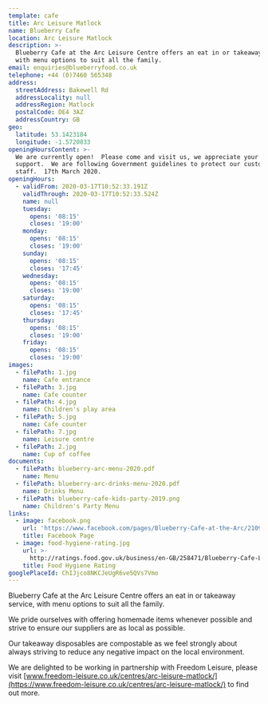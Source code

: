 ```yaml
---
template: cafe
title: Arc Leisure Matlock
name: Blueberry Cafe
location: Arc Leisure Matlock
description: >-
  Blueberry Cafe at the Arc Leisure Centre offers an eat in or takeaway service,
  with menu options to suit all the family.
email: enquiries@blueberryfood.co.uk
telephone: +44 (0)7460 565348
address:
  streetAddress: Bakewell Rd
  addressLocality: null
  addressRegion: Matlock
  postalCode: DE4 3AZ
  addressCountry: GB
geo:
  latitude: 53.1423184
  longitude: -1.5720833
openingHoursContent: >-
  We are currently open!  Please come and visit us, we appreciate your continued
  support.  We are following Government guidelines to protect our customers and
  staff.  17th March 2020.
openingHours:
  - validFrom: 2020-03-17T10:52:33.191Z
    validThrough: 2020-03-17T10:52:33.524Z
    name: null
    tuesday:
      opens: '08:15'
      closes: '19:00'
    monday:
      opens: '08:15'
      closes: '19:00'
    sunday:
      opens: '08:15'
      closes: '17:45'
    wednesday:
      opens: '08:15'
      closes: '19:00'
    saturday:
      opens: '08:15'
      closes: '17:45'
    thursday:
      opens: '08:15'
      closes: '19:00'
    friday:
      opens: '08:15'
      closes: '19:00'
images:
  - filePath: 1.jpg
    name: Cafe entrance
  - filePath: 3.jpg
    name: Cafe counter
  - filePath: 4.jpg
    name: Children's play area
  - filePath: 5.jpg
    name: Cafe counter
  - filePath: 7.jpg
    name: Leisure centre
  - filePath: 2.jpg
    name: Cup of coffee
documents:
  - filePath: blueberry-arc-menu-2020.pdf
    name: Menu
  - filePath: blueberry-arc-drinks-menu-2020.pdf
    name: Drinks Menu
  - filePath: blueberry-cafe-kids-party-2019.png
    name: Children's Party Menu
links:
  - image: facebook.png
    url: 'https://www.facebook.com/pages/Blueberry-Cafe-at-the-Arc/210996019253515'
    title: Facebook Page
  - image: food-hygiene-rating.jpg
    url: >-
      http://ratings.food.gov.uk/business/en-GB/258471/Blueberry-Cafe-Ltd-Matlock
    title: Food Hygiene Rating
googlePlaceId: ChIJjco8NKCJeUgR6ve5QVs7Vmo
---
```


Blueberry Cafe at the Arc Leisure Centre offers an eat in or takeaway service, with menu options to suit all the family.

We pride ourselves with offering homemade items whenever possible and strive to ensure our suppliers are as local as possible.

Our takeaway disposables are compostable as we feel strongly about always striving to reduce any negative impact on the local environment.

We are delighted to be working in partnership with Freedom Leisure, please visit [www.freedom-leisure.co.uk/centres/arc-leisure-matlock/](https://www.freedom-leisure.co.uk/centres/arc-leisure-matlock/) to find out more.
